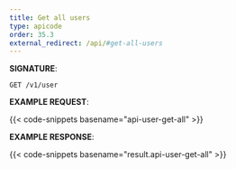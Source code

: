 ```yaml
---
title: Get all users
type: apicode
order: 35.3
external_redirect: /api/#get-all-users
---
```


**SIGNATURE**:

`GET /v1/user`

**EXAMPLE REQUEST**:

{{< code-snippets basename="api-user-get-all" >}}

**EXAMPLE RESPONSE**:

{{< code-snippets basename="result.api-user-get-all" >}}
